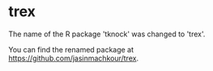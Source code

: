 # trex

The name of the R package 'tknock' was changed to 'trex'.

You can find the renamed package at https://github.com/jasinmachkour/trex.
